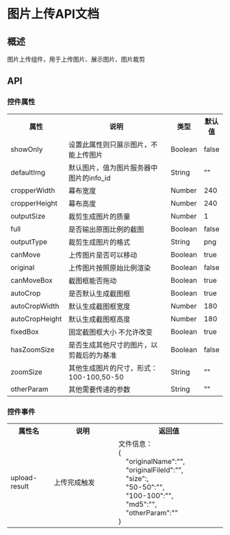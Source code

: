 # 图片上传API文档

## 概述 

 图片上传组件，用于上传图片、展示图片、图片裁剪

## API
### 控件属性
<table>
    <tr>
        <th width="20%">属性</th>
        <th>说明</th>
        <th width="10%">类型</th>
        <th width="10%">默认值</th>
    </tr>
    <tr>
        <td>showOnly</td>
        <td>设置此属性则只展示图片，不能上传图片</td>
        <td>Boolean</td>
        <td>false</td>
    </tr>
    <tr>
        <td>defaultImg</td>
        <td>默认图片，值为图片服务器中图片的info_id</td>
        <td>String</td>
        <td>""</td>
    </tr>
    <tr>
        <td>cropperWidth</td>
        <td>幕布宽度</td>
        <td>Number</td>
        <td>240</td>
    </tr>
    <tr>
        <td>cropperHeight</td>
        <td>幕布高度</td>
        <td>Number</td>
        <td>240</td>
    </tr>
    <tr>
        <td>outputSize</td>
        <td>裁剪生成图片的质量</td>
        <td>Number</td>
        <td>1</td>
    </tr>
    <tr>
        <td>full</td>
        <td>是否输出原图比例的截图</td>
        <td>Boolean</td>
        <td>false</td>
    </tr>
    <tr>
        <td>outputType</td>
        <td>裁剪生成图片的格式</td>
        <td>String</td>
        <td>png</td>
    </tr>
    <tr>
        <td>canMove</td>
        <td>上传图片是否可以移动</td>
        <td>Boolean</td>
        <td>true</td>
    </tr>
    <tr>
        <td>original</td>
        <td>上传图片按照原始比例渲染</td>
        <td>Boolean</td>
        <td>false</td>
    </tr>
    <tr>
        <td>canMoveBox</td>
        <td>截图框能否拖动</td>
        <td>Boolean</td>
        <td>true</td>
    </tr>
    <tr>
        <td>autoCrop</td>
        <td>是否默认生成截图框</td>
        <td>Boolean</td>
        <td>true</td>
    </tr>
    <tr>
        <td>autoCropWidth</td>
        <td>默认生成截图框宽度</td>
        <td>Number</td>
        <td>180</td>
    </tr>
    <tr>
        <td>autoCropHeight</td>
        <td>默认生成截图框高度</td>
        <td>Number</td>
        <td>180</td>
    </tr>
    <tr>
        <td>fixedBox</td>
        <td>固定截图框大小 不允许改变</td>
        <td>Boolean</td>
        <td>true</td>
    </tr>
    <tr>
        <td>hasZoomSize</td>
        <td>是否生成其他尺寸的图片，以剪裁后的为基准</td>
        <td>Boolean</td>
        <td>false</td>
    </tr>
    <tr>
        <td>zoomSize</td>
        <td>其他生成图片的尺寸，形式：100-100,50-50</td>
        <td>String</td>
        <td>""</td>
    </tr>
    <tr>
        <td>otherParam</td>
        <td>其他需要传递的参数</td>
        <td>String</td>
        <td>""</td>
    </tr>
</table>

### 控件事件

<table>
    <tr>
        <th width="20%">属性名</th>
        <th>说明</th>
        <th width="50%">返回值</th>
    </tr>
    <tr>
        <td>upload-result</td>
        <td>上传完成触发</td>
        <td>文件信息：<br/>
            {<br />
              &nbsp;&nbsp;&nbsp;&nbsp;"originalName":"",<br/>
              &nbsp;&nbsp;&nbsp;&nbsp;"originalFileId":"",<br/>
              &nbsp;&nbsp;&nbsp;&nbsp;"size":,<br/>
              &nbsp;&nbsp;&nbsp;&nbsp;"50-50":"",<br/>
              &nbsp;&nbsp;&nbsp;&nbsp;"100-100":"",<br/>
              &nbsp;&nbsp;&nbsp;&nbsp;"md5":"",<br/>
              &nbsp;&nbsp;&nbsp;&nbsp;"otherParam":""<br/>
            }
            </td>
    </tr>
</table>
